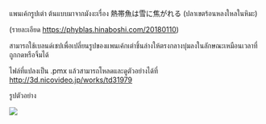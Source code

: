 แพนเค้กรูปเต่า ต้นแบบมาจากมังงะเรื่อง 熱帯魚は雪に焦がれる (ปลาเขตร้อนหลงใหลในหิมะ)

(รายละเอียด https://phyblas.hinaboshi.com/20180110)

สามารถใช้เบลนด์เชปเพื่อเปลี่ยนรูปของแพนเค้กเต่าชิ้นล่างให้ตรงกลางบุ๋มลงในลักษณะเหมือนเวลาที่ถูกกดหรือจิ้มได้

ไฟล์ที่แปลงเป็น .pmx แล้วสามารถโหลดและดูตัวอย่างได้ที่
http://3d.nicovideo.jp/works/td31979

รูปตัวอย่าง

![](https://pre00.deviantart.net/47d7/th/pre/i/2018/027/5/9/_mmd_dl__pancake_game_pancake__haifu_by_phyblas-dc1e3l5.jpg)
